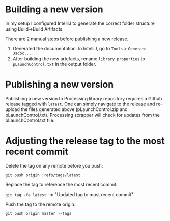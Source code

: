 # Building a new version
In my setup I configured IntelliJ to generate the correct folder structure using Build->Build Artifacts.

There are 2 manual steps before publishing a new release.

1) Generated the documentation. In IntelliJ, go to `Tools` > `Generate Jadoc...`
2) After building the new artefacts, rename `library.properties` to `pLaunchControl.txt` in the output folder.

# Publishing a new version
Publishing a new version to Processing library repository requires a Github release tagged with `latest`.
One can simply navigate to the release and re-upload the files generated above (pLaunchControl.zip 
and pLaunchControl.txt). Processing scrapper will check for updates from the pLaunchControl.txt file.

# Adjusting the release tag to the most recent commit

Delete the tag on any remote before you push:

`git push origin :refs/tags/latest`

Replace the tag to reference the most recent commit:

`git tag -fa latest` -m "Updated tag to most recent commit"`

Push the tag to the remote origin:

`git push origin master --tags`